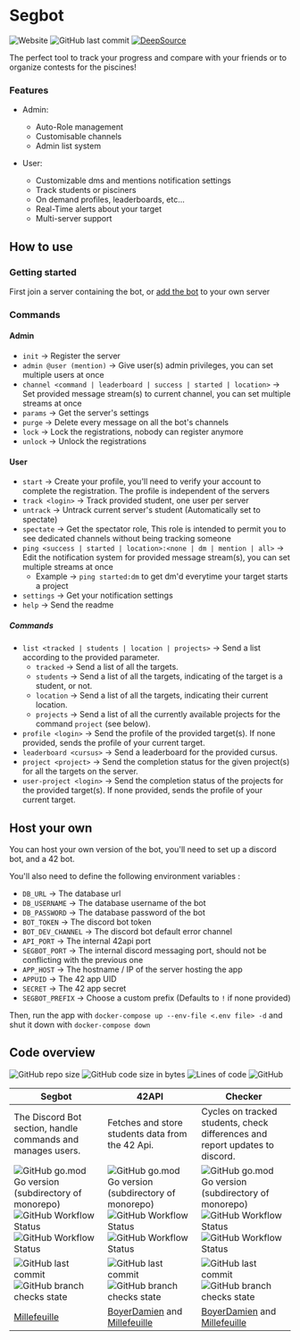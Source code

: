 # Segbot 

![Website](https://img.shields.io/website?label=bot&url=http%3A%2F%2Fmlabouri.tech%3A8000%2Fdiscord)
![GitHub last commit](https://img.shields.io/github/last-commit/Millefeuille42/piscibotReloaded)
[![DeepSource](https://deepsource.io/gh/Millefeuille42/piscibotReloaded.svg/?label=active+issues&show_trend=true)](https://deepsource.io/gh/Millefeuille42/piscibotReloaded/?ref=repository-badge)

The perfect tool to track your progress and compare with your friends or to organize contests for the piscines!

### Features

- Admin: 
    * Auto-Role management
    * Customisable channels
    * Admin list system

- User:
    * Customizable dms and mentions notification settings
    * Track students or pisciners
    * On demand profiles, leaderboards, etc...
    * Real-Time alerts about your target
    * Multi-server support

## How to use

### Getting started

First join a server containing the bot, or 
[add the bot](https://discord.com/api/oauth2/authorize?client_id=816962157841350657&permissions=268823664&scope=bot)
to your own server
<br/>

### Commands

#### Admin

- `init` -> Register the server
- `admin @user (mention)` -> Give user(s) admin privileges, you can set multiple users at once
- `channel <command | leaderboard | success | started | location>` -> Set provided message stream(s) to current channel, you can set multiple streams at once
- `params` -> Get the server's settings
- `purge` -> Delete every message on all the bot's channels
- `lock` -> Lock the registrations, nobody can register anymore
- `unlock` -> Unlock the registrations

#### User

- `start` -> Create your profile, you'll need to verify your account to complete the registration. 
  The profile is independent of the servers
- `track <login>` -> Track provided student, one user per server
- `untrack` -> Untrack current server's student (Automatically set to spectate)
- `spectate` -> Get the spectator role, 
  This role is intended to permit you to see dedicated channels without being tracking someone
- `ping <success | started | location>:<none | dm | mention | all>` -> Edit the notification system for provided message stream(s), you can set multiple streams at once
   - Example -> `ping started:dm` to get dm'd everytime your target starts a project
- `settings` -> Get your notification settings
- `help` -> Send the readme

##### Commands

- `list <tracked | students | location | projects>` -> Send a list according to the provided parameter.
  - `tracked` -> Send a list of all the targets.
  - `students` -> Send a list of all the targets, indicating of the target is a student, or not.
  - `location` -> Send a list of all the targets, indicating their current location.
  - `projects` -> Send a list of all the currently available projects for the command `project` (see below).
- `profile <login>` -> Send the profile of the provided target(s). If none provided, sends the profile of your current target.
- `leaderboard <cursus>` -> Send a leaderboard for the provided cursus.
- `project <project>` -> Send the completion status for the given project(s) for all the targets on the server.
- `user-project <login>` -> Send the completion status of the projects for the provided target(s). If none provided, sends the profile of your current target.


## Host your own

You can host your own version of the bot, 
you'll need to set up a discord bot, and a 42 bot.

You'll also need to define the following environment variables : 
- `DB_URL` -> The database url
- `DB_USERNAME` -> The database username of the bot
- `DB_PASSWORD` -> The database password of the bot
- `BOT_TOKEN` -> The discord bot token
- `BOT_DEV_CHANNEL` -> The discord bot default error channel
- `API_PORT` -> The internal 42api port
- `SEGBOT_PORT` -> The internal discord messaging port, should not be conflicting with the previous one
- `APP_HOST` -> The hostname / IP of the server hosting the app
- `APPUID` -> The 42 app UID
- `SECRET` -> The 42 app secret
- `SEGBOT_PREFIX` -> Choose a custom prefix (Defaults to `!` if none provided)

Then, run the app with `docker-compose up --env-file <.env file> -d` and shut it down with `docker-compose down`

## Code overview

![GitHub repo size](https://img.shields.io/github/repo-size/Millefeuille42/piscibotReloaded)
![GitHub code size in bytes](https://img.shields.io/github/languages/code-size/Millefeuille42/piscibotReloaded)
![Lines of code](https://img.shields.io/tokei/lines/github/Millefeuille42/piscibotReloaded)
![GitHub](https://img.shields.io/github/license/Millefeuille42/piscibotReloaded)

| Segbot                                                                                                                                                                                                                                                                                                                                                                                                                                                                                                    	| 42API                                                                                                                                                                                                                                                                                                                                                                                                                                                                                              	| Checker                                                                                                                                                                                                                                                                                                                                                                                                                                                                                                       	|
|-----------------------------------------------------------------------------------------------------------------------------------------------------------------------------------------------------------------------------------------------------------------------------------------------------------------------------------------------------------------------------------------------------------------------------------------------------------------------------------------------------------	|----------------------------------------------------------------------------------------------------------------------------------------------------------------------------------------------------------------------------------------------------------------------------------------------------------------------------------------------------------------------------------------------------------------------------------------------------------------------------------------------------	|---------------------------------------------------------------------------------------------------------------------------------------------------------------------------------------------------------------------------------------------------------------------------------------------------------------------------------------------------------------------------------------------------------------------------------------------------------------------------------------------------------------	|
| The Discord Bot section, handle commands and manages users.                                                                                                                                                                                                                                                                                                                                                                                                                                               	| Fetches and store students data from the 42 Api.                                                                                                                                                                                                                                                                                                                                                                                                                                                   	| Cycles on tracked students, check differences and report updates to discord.                                                                                                                                                                                                                                                                                                                                                                                                                                  	|
| ![ GitHub go.mod Go version (subdirectory of monorepo)](https://img.shields.io/github/go-mod/go-version/Millefeuille42/piscibotReloaded?filename=discord%2Fsegbot%2Fgo.mod&label=go%20version)    ![GitHub Workflow Status](https://img.shields.io/github/workflow/status/Millefeuille42/piscibotReloaded/Go%20Build%20Segbot?label=go%20build)  ![GitHub Workflow Status](https://img.shields.io/github/workflow/status/Millefeuille42/piscibotReloaded/Docker%20Build%20Segbot?label=docker%20build)    	| ![ GitHub go.mod Go version (subdirectory of monorepo)](https://img.shields.io/github/go-mod/go-version/Millefeuille42/piscibotReloaded?filename=42API%2Fapi%2Fgo.mod&label=go%20version)    ![GitHub Workflow Status](https://img.shields.io/github/workflow/status/Millefeuille42/piscibotReloaded/Go%20Build%2042API?label=go%20build)  ![GitHub Workflow Status](https://img.shields.io/github/workflow/status/Millefeuille42/piscibotReloaded/Docker%20Build%2042API?label=docker%20build)    	| ![ GitHub go.mod Go version (subdirectory of monorepo)](https://img.shields.io/github/go-mod/go-version/Millefeuille42/piscibotReloaded?filename=APICheck%2Fchecker%2Fgo.mod&label=go%20version)    ![GitHub Workflow Status](https://img.shields.io/github/workflow/status/Millefeuille42/piscibotReloaded/Go%20Build%20Checker?label=go%20build)  ![GitHub Workflow Status](https://img.shields.io/github/workflow/status/Millefeuille42/piscibotReloaded/Docker%20Build%20Checker?label=docker%20build)    	|
| ![GitHub last commit](https://img.shields.io/github/last-commit/Millefeuille42/piscibotReloaded/discord)  ![GitHub branch checks state](https://img.shields.io/github/checks-status/Millefeuille42/piscibotReloaded/discord?label=checks)                                                                                                                                                                                                                                                                 	| ![GitHub last commit](https://img.shields.io/github/last-commit/Millefeuille42/piscibotReloaded/42api)  ![GitHub branch checks state](https://img.shields.io/github/checks-status/Millefeuille42/piscibotReloaded/42api?label=checks)                                                                                                                                                                                                                                                              	| ![GitHub last commit](https://img.shields.io/github/last-commit/Millefeuille42/piscibotReloaded/checker)  ![GitHub branch checks state](https://img.shields.io/github/checks-status/Millefeuille42/piscibotReloaded/checker?label=checks)                                                                                                                                                                                                                                                                     	|
|                                                                                                                                                                                                                             [Millefeuille](https://github.com/Millefeuille42)                                                                                                                                                                                                                             	|                                                                                                                                                                                                                            [BoyerDamien](https://github.com/BoyerDamien) and [Millefeuille](https://github.com/Millefeuille42)                                                                                                                                                                        |                                                                                                                                                                                                                                 [BoyerDamien](https://github.com/BoyerDamien) and [Millefeuille](https://github.com/Millefeuille42)                                                                                                                                                                               |
